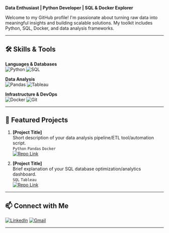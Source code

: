 
**Data Enthusiast | Python Developer | SQL & Docker Explorer**

Welcome to my GitHub profile! I'm passionate about turning raw data into meaningful insights and building scalable solutions. My toolkit includes Python, SQL, Docker, and data analysis frameworks.

---

## 🛠️ **Skills & Tools**

**Languages & Databases**  
![Python](https://img.shields.io/badge/Python-3776AB?style=for-the-badge&logo=python&logoColor=white)
![SQL](https://img.shields.io/badge/SQL-4479A1?style=for-the-badge&logo=postgresql&logoColor=white)

**Data Analysis**  
![Pandas](https://img.shields.io/badge/Pandas-150458?style=for-the-badge&logo=pandas)
![Tableau](https://img.shields.io/badge/Tableau-E97627?style=for-the-badge&logo=tableau&logoColor=white)

**Infrastructure & DevOps**  
![Docker](https://img.shields.io/badge/Docker-2496ED?style=for-the-badge&logo=docker&logoColor=white)
![Git](https://img.shields.io/badge/Git-F05032?style=for-the-badge&logo=git&logoColor=white)

---

## 🚀 **Featured Projects**

1. **[Project Title]**  
   Short description of your data analysis pipeline/ETL tool/automation script.  
   `Python` `Pandas` `Docker`  
   [![Repo Link](https://img.shields.io/badge/GitHub-181717?style=flat&logo=github)](your_repo_link)

2. **[Project Title]**  
   Brief explanation of your SQL database optimization/analytics dashboard.  
   `SQL` `Tableau`  
   [![Repo Link](https://img.shields.io/badge/GitHub-181717?style=flat&logo=github)](your_repo_link)

---

## 📫 **Connect with Me**

[![LinkedIn](https://img.shields.io/badge/LinkedIn-0077B5?style=for-the-badge&logo=linkedin)](your_linkedin_link)
[![Gmail](https://img.shields.io/badge/Gmail-D14836?style=for-the-badge&logo=gmail)](mailto:youremail@domain.com)

---
